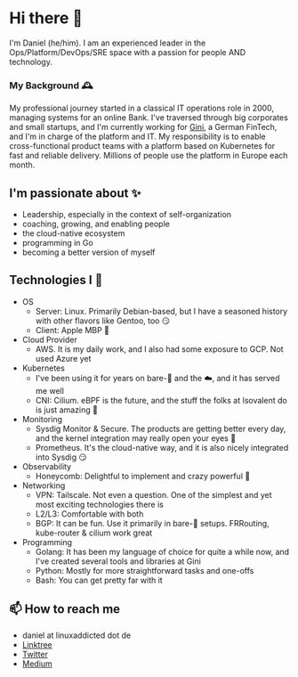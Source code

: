# Hi there 👋

I'm Daniel (he/him). I am an experienced leader in the Ops/Platform/DevOps/SRE space with a passion for people AND technology. 

### My Background 🕰️

My professional journey started in a classical IT operations role in 2000, managing systems for an online Bank. I've traversed through big corporates and small startups, and I'm currently working for [Gini](https://gini.net), a German FinTech, and I'm in charge of the platform and IT. My responsibility is to enable cross-functional product teams with a platform based on Kubernetes for fast and reliable delivery. Millions of people use the platform in Europe each month.

## I'm passionate about ✨

  - Leadership, especially in the context of self-organization
  - coaching, growing, and enabling people
  - the cloud-native ecosystem
  - programming in Go
  - becoming a better version of myself

## Technologies I 💙

  - OS
    - Server: Linux. Primarily Debian-based, but I have a seasoned history with other flavors like Gentoo, too 😏
    - Client: Apple MBP 🍏
  - Cloud Provider
    - AWS. It is my daily work, and I also had some exposure to GCP. Not used Azure yet
  - Kubernetes
    - I've been using it for years on bare-🤘 and the ☁️, and it has served me well
    - CNI: Cilium. eBPF is the future, and the stuff the folks at Isovalent do is just amazing 🍯
  - Monitoring
    - Sysdig Monitor & Secure. The products are getting better every day, and the kernel integration may really open your eyes 👀
    - Prometheus. It's the cloud-native way, and it is also nicely integrated into Sysdig 😏
  - Observability
    - Honeycomb: Delightful to implement and crazy powerful 🐝 
  - Networking
    - VPN: Tailscale. Not even a question. One of the simplest and yet most exciting technologies there is
    - L2/L3: Comfortable with both
    - BGP: It can be fun. Use it primarily in bare-🤘 setups. FRRouting, kube-router & cilium work great
  - Programming
    - Golang: It has been my language of choice for quite a while now, and I've created several tools and libraries at Gini
    - Python: Mostly for more straightforward tasks and one-offs
    - Bash: You can get pretty far with it 

## 📫 How to reach me

  - daniel at linuxaddicted dot de
  - [Linktree](https://linktr.ee/dkerwin)
  - [Twitter](https://twitter.com/linuxaddicted)
  - [Medium](https://medium.com/@danielkerwin)

<!--
**dkerwin/dkerwin** is a ✨ _special_ ✨ repository because its `README.md` (this file) appears on your GitHub profile.

Here are some ideas to get you started:

- 🔭 I’m currently working on ...
- 🌱 I’m currently learning ...
- 👯 I’m looking to collaborate on ...
- 🤔 I’m looking for help with ...
- 💬 Ask me about ...
- 📫 How to reach me: ...
- 😄 Pronouns: ...
- ⚡ Fun fact: ...
-->
